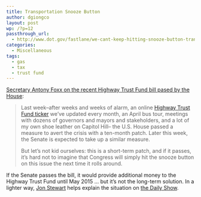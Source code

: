 ```yaml
---
title: Transportation Snooze Button
author: dgiongco
layout: post
wp: /?p=12
passthrough_url:
  - http://www.dot.gov/fastlane/we-cant-keep-hitting-snooze-button-transportation
categories:
  - Miscellaneous
tags:
  - gas
  - tax
  - trust fund
---
```

[Secretary Antony Foxx on the recent Highway Trust Fund bill pased by the House][1]:

> Last week&#8211;after weeks and weeks of alarm, an online [Highway Trust Fund ticker][2] we&#8217;ve updated every month, an April bus tour, meetings with dozens of governors and mayors and stakeholders, and a lot of my own shoe leather on Capitol Hill&#8211; the U.S. House passed a measure to avert the crisis with a ten-month patch. Later this week, the Senate is expected to take up a similar measure. 
> 
> But let&#8217;s not kid ourselves: this is a short-term patch, and if it passes, it&#8217;s hard not to imagine that Congress will simply hit the snooze button on this issue the next time it rolls around.

If the Senate passes the bill, it would provide additional money to the Highway Trust Fund until May 2015 &#8230; but it&#8217;s not the long-term solution. In a lighter way, [Jon Stewart][3] helps explain the situation on [the Daily Show][1].

 [1]: http://www.dot.gov/fastlane/we-cant-keep-hitting-snooze-button-transportation
 [2]: http://www.dot.gov/highway-trust-fund-ticker
 [3]: http://thedailyshow.cc.com/videos/46mu9k/shabby-road